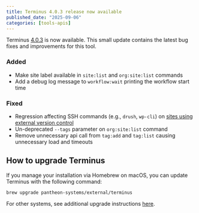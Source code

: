 ```yaml
---
title: Terminus 4.0.3 release now available
published_date: "2025-09-06"
categories: [tools-apis]
---
```


Terminus [4.0.3](https://github.com/pantheon-systems/terminus/releases/tag/4.0.3) is now available. This small update contains the latest bug fixes and improvements for this tool.

### Added
* Make site label available in `site:list` and `org:site:list` commands
* Add a debug log message to `workflow:wait` printing the workflow start time

### Fixed
* Regression affecting SSH commands (e.g., `drush`, `wp-cli`) on [sites using external version control](/github-application)
* Un-deprecated `--tags` parameter on `org:site:list` command
* Remove unnecessary api call from `tag:add` and `tag:list` causing unnecessary load and timeouts


## How to upgrade Terminus
If you manage your installation via Homebrew on macOS, you can update Terminus with the following command:

```shell{promptUser: user}
brew upgrade pantheon-systems/external/terminus
```
For other systems, see additional upgrade instructions [here](/terminus/install).
